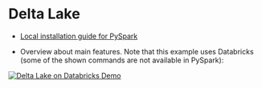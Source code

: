 # Delta Lake 

- [Local installation guide for PySpark](https://github.com/kirenz/deltalake/blob/main/deltalake_installation.md)


- Overview about main features. Note that this example uses Databricks (some of the shown commands are not available in PySpark):

[![Delta Lake on Databricks Demo](https://img.youtube.com/vi/BMO90DI82Dc/0.jpg)](https://www.youtube.com/watch?v=BMO90DI82Dc)


